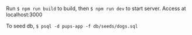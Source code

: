 Run `$ npm run build` to build, then `$ npm run dev` to start server.
Access at localhost:3000

To seed db, `$ psql -d pups-app -f db/seeds/dogs.sql`
